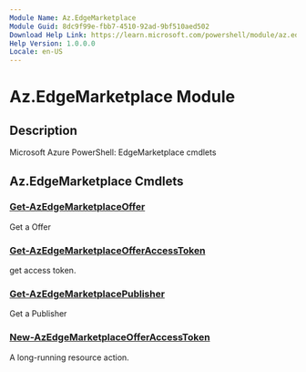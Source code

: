 ```yaml
---
Module Name: Az.EdgeMarketplace
Module Guid: 8dc9f99e-fbb7-4510-92ad-9bf510aed502
Download Help Link: https://learn.microsoft.com/powershell/module/az.edgemarketplace
Help Version: 1.0.0.0
Locale: en-US
---
```


# Az.EdgeMarketplace Module
## Description
Microsoft Azure PowerShell: EdgeMarketplace cmdlets

## Az.EdgeMarketplace Cmdlets
### [Get-AzEdgeMarketplaceOffer](Get-AzEdgeMarketplaceOffer.md)
Get a Offer

### [Get-AzEdgeMarketplaceOfferAccessToken](Get-AzEdgeMarketplaceOfferAccessToken.md)
get access token.

### [Get-AzEdgeMarketplacePublisher](Get-AzEdgeMarketplacePublisher.md)
Get a Publisher

### [New-AzEdgeMarketplaceOfferAccessToken](New-AzEdgeMarketplaceOfferAccessToken.md)
A long-running resource action.

